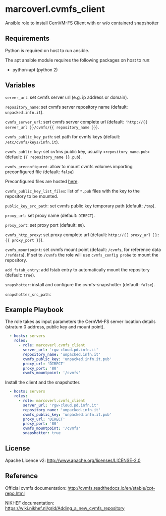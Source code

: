 marcoverl.cvmfs_client
======================

Ansible role to install CernVM-FS Client with or w/o containerd snapshotter

Requirements
------------

Python is required on host to run ansible.

The apt ansible module requires the following packages on host to run:

- python-apt (python 2)

Variables
---------

``server_url``: set cvmfs server url (e.g. ip address or domain).

``repository_name``: set cvmfs server repository name (default: ``unpacked.infn.it``).

``cvmfs_server_url``: sert cvmfs server complete url (default: ``'http://{{ server_url }}/cvmfs/{{ repository_name }}``).

``cvmfs_public_key_path``: set path for cvmfs keys (default: ``/etc/cvmfs/keys/infn.it``).

``cvmfs_public_key``: set cvfms public key, usually `<repository_name.pub>` (default: ``{{ repository_name }}.pub``).

``cvmfs_preconfigured``: allow to mount cvmfs volumes importing preconfigured file (default: ``false``)

Preconfigured files are hosted [here](https://github.com/indigo-dc/Reference-data-galaxycloud-repository).

``cvmfs_public_key_list_files``:  list of ``*.pub`` files with the key to the repository to be mounted.

``public_key_src_path``: set cvmfs public key temporary path (default: ``/tmp``).

``proxy_url``: set proxy name (default: ``DIRECT``).

``proxy_port``: set proxy port (default: ``80``).

``cvmfs_http_proxy``: set proxy complete url (default: ``http://{{ proxy_url }}:{{ proxy_port }}``).

``cvmfs_mountpoint``: set cvmfs mount point (default: ``/cvmfs``, for reference data ``/refdata``). If set to ``/cvmfs`` the role will use ``cvmfs_config probe`` to mount the repository.

``add_fstab_entry``: add fstab entry to automatically mount the repository (default: ``true``).

``snapshotter``: install and configure the cvmfs-snapshotter (default: ``false``).

``snapshotter_src_path``: 

Example Playbook
----------------

The role takes as input parameters the CernVM-FS server location details (stratum 0 address, public key and mount point).

```yaml
  - hosts: servers
    roles:
      - role: marcoverl.cvmfs_client
        server_url: 'rgw-cloud.pd.infn.it'
        repository_name: 'unpacked.infn.it'
        cvmfs_public_key: 'unpacked.infn.it.pub'
        proxy_url: 'DIRECT'
        proxy_port: '80'
        cvmfs_mountpoint: '/cvmfs'
```

Install the client and the snapshotter.

```yaml
  - hosts: servers
    roles:
      - role: marcoverl.cvmfs_client
        server_url: 'rgw-cloud.pd.infn.it'
        repository_name: 'unpacked.infn.it'
        cvmfs_public_key: 'unpacked.infn.it.pub'
        proxy_url: 'DIRECT'
        proxy_port: '80'
        cvmfs_mountpoint: '/cvmfs'
        snapshotter: true
```


License
-------

Apache Licence v2: http://www.apache.org/licenses/LICENSE-2.0

Reference
---------

Official cvmfs documentation: http://cvmfs.readthedocs.io/en/stable/cpt-repo.html

NIKHEF documentation: https://wiki.nikhef.nl/grid/Adding_a_new_cvmfs_repository

